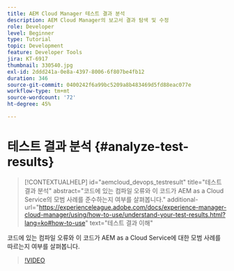 ```yaml
---
title: AEM Cloud Manager 테스트 결과 분석
description: AEM Cloud Manager의 보고서 결과 탐색 및 수정
role: Developer
level: Beginner
type: Tutorial
topic: Development
feature: Developer Tools
jira: KT-6917
thumbnail: 330540.jpg
exl-id: 2ddd241a-0e8a-4397-8006-6f807be4fb12
duration: 346
source-git-commit: 0400242f6a99bc5209a8b483469d5fd88eac077e
workflow-type: tm+mt
source-wordcount: '72'
ht-degree: 45%

---
```


# 테스트 결과 분석 {#analyze-test-results}

>[!CONTEXTUALHELP]
>id="aemcloud_devops_testresult"
>title="테스트 결과 분석"
>abstract="코드에 있는 컴파일 오류와 이 코드가 AEM as a Cloud Service의 모범 사례를 준수하는지 여부를 살펴봅니다."
>additional-url="https://experienceleague.adobe.com/docs/experience-manager-cloud-manager/using/how-to-use/understand-your-test-results.html?lang=ko#how-to-use" text="테스트 결과 이해"

코드에 있는 컴파일 오류와 이 코드가 AEM as a Cloud Service에 대한 모범 사례를 따르는지 여부를 살펴봅니다.

>[!VIDEO](https://video.tv.adobe.com/v/330540?quality=12&learn=on)
